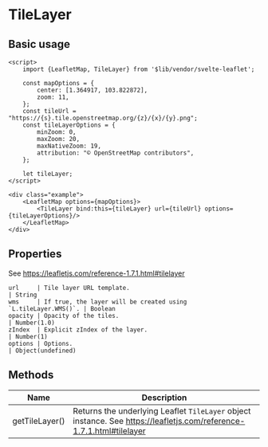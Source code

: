 # TileLayer

## Basic usage

```example height:400
<script>
    import {LeafletMap, TileLayer} from '$lib/vendor/svelte-leaflet';

    const mapOptions = {
        center: [1.364917, 103.822872],
        zoom: 11,
    };
    const tileUrl = "https://{s}.tile.openstreetmap.org/{z}/{x}/{y}.png";
    const tileLayerOptions = {
        minZoom: 0,
        maxZoom: 20,
        maxNativeZoom: 19,
        attribution: "© OpenStreetMap contributors",
    };

    let tileLayer;
</script>

<div class="example">
    <LeafletMap options={mapOptions}>
        <TileLayer bind:this={tileLayer} url={tileUrl} options={tileLayerOptions}/>
    </LeafletMap>
</div>
```

## Properties

See https://leafletjs.com/reference-1.7.1.html#tilelayer

```properties
url     | Tile layer URL template.                                      | String
wms     | If true, the layer will be created using `L.tileLayer.WMS()`. | Boolean
opacity | Opacity of the tiles.                                         | Number(1.0)
zIndex  | Explicit zIndex of the layer.                                 | Number(1)
options | Options.                                                      | Object(undefined)
```

## Methods

| Name           | Description                                                                                                          |
| -------------- | -------------------------------------------------------------------------------------------------------------------- |
| getTileLayer() | Returns the underlying Leaflet `TileLayer` object instance. See https://leafletjs.com/reference-1.7.1.html#tilelayer |
